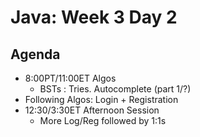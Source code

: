 # Java: Week 3 Day 2
## Agenda
- 8:00PT/11:00ET Algos
    - BSTs : Tries.  Autocomplete (part 1/?)
- Following Algos: Login + Registration
- 12:30/3:30ET Afternoon Session
    - More Log/Reg followed by 1:1s